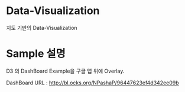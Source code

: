 # Data-Visualization
지도 기반의 Data-Visualization

# Sample 설명 
D3 의 DashBoard Example을 구글 맵 위에 Overlay.

DashBoard URL : http://bl.ocks.org/NPashaP/96447623ef4d342ee09b
